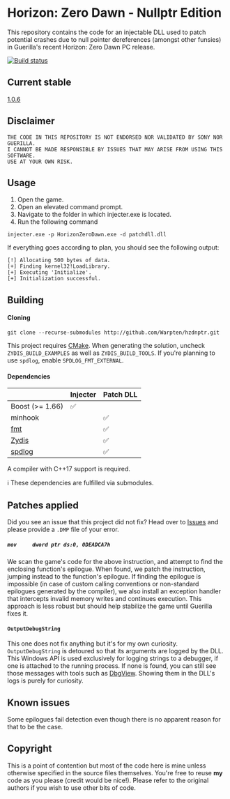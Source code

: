 

Horizon: Zero Dawn - Nullptr Edition
====
This repository contains the code for an injectable DLL used to patch potential crashes due to null pointer dereferences (amongst other funsies) in Guerilla's recent Horizon: Zero Dawn PC release.

[![Build status](https://ci.appveyor.com/api/projects/status/eathqpg9rxjba75f?svg=true)](https://ci.appveyor.com/project/Warpten/hzdnptr)

## Current stable

[1.0.6](https://ci.appveyor.com/project/Warpten/hzdnptr/builds/34654694/artifacts)

## Disclaimer

```
THE CODE IN THIS REPOSITORY IS NOT ENDORSED NOR VALIDATED BY SONY NOR GUERILLA.
I CANNOT BE MADE RESPONSIBLE BY ISSUES THAT MAY ARISE FROM USING THIS SOFTWARE.
USE AT YOUR OWN RISK.
```

## Usage

1. Open the game.
2. Open an elevated command prompt.
3. Navigate to the folder in which injecter.exe is located.
4. Run the following command

```
injecter.exe -p HorizonZeroDawn.exe -d patchdll.dll
```

If everything goes according to plan, you should see the following output:
```
[!] Allocating 500 bytes of data.  
[+] Finding kernel32!LoadLibrary.  
[+] Executing 'Initialize'.
[+] Initialization successful.
```

## Building

#### Cloning
```
git clone --recurse-submodules http://github.com/Warpten/hzdnptr.git
```

This project requires [CMake](https://cmake.org/).
When generating the solution, uncheck `ZYDIS_BUILD_EXAMPLES` as well as `ZYDIS_BUILD_TOOLS`.
If you're planning to use `spdlog`, enable `SPDLOG_FMT_EXTERNAL`.

#### Dependencies

|                                             | Injecter           | Patch DLL          |
|---------------------------------------------|--------------------|--------------------|
| Boost (>= 1.66)                             | :white_check_mark: |                    |
| minhook                                     |                    | :white_check_mark: |
| [fmt](https://github.com/fmtlib/fmt)        |                    | :white_check_mark: |
| [Zydis](https://github.com/zyantific/zydis) |                    | :white_check_mark: |
| [spdlog](https://github.com/gabime/spdlog)  |                    | :white_check_mark: |

A compiler with C++17 support is required.

:information_source: These dependencies are fulfilled via submodules.


## Patches applied

Did you see an issue that this project did not fix? Head over to [Issues](https://github.com/Warpten/hzdnptr/issues) and please provide a `.DMP` file of your error.

##### `mov     dword ptr ds:0, 0DEADCA7h`

We scan the game's code for the above instruction, and attempt to find the enclosing function's epilogue. When found, we patch the instruction, jumping instead to the function's epilogue. If finding the epilogue is impossible (in case of custom calling conventions or non-standard epilogues generated by the compiler), we also install an exception handler that intercepts invalid memory writes and continues execution. This approach is less robust but should help stabilize the game until Guerilla fixes it.

#### `OutputDebugString`

This one does not fix anything but it's for my own curiosity. `OutputDebugString` is detoured so that its arguments are logged by the DLL. This Windows API is used exclusively for logging strings to a debugger, if one is attached to the running process. If none is found, you can still see those messages with tools such as [DbgView](https://docs.microsoft.com/en-us/sysinternals/downloads/debugview). Showing them in the DLL's logs is purely for curiosity.

## Known issues

Some epilogues fail detection even though there is no apparent reason for that to be the case.

## Copyright

This is a point of contention but most of the code here is mine unless otherwise specified in the source files themselves. You're free to reuse **my** code as you please (credit would be nice!). Please refer to the original authors if you wish to use other bits of code.
